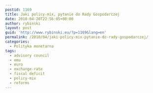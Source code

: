 ```yaml
---
postid: 1169
title: Jaki policy-mix, pytanie do Rady Gospodarczej
date: 2010-04-20T22:56:05+00:00
author: rybinski
layout: post
guid: 'http://www.rybinski.eu/?p=1169&lang=en'
permalink: /2010/04/jaki-policy-mix-pytanie-do-rady-gospodarczej/
categories:
  - Polityka monetarna
tags:
  - advisory council
  - emu
  - euro
  - exchange-rate
  - fiscal deficit
  - policy-mix
  - reforms
---
```


